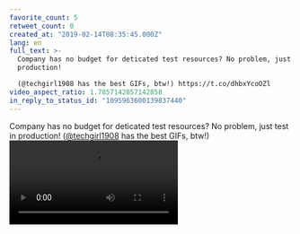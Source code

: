 ```yaml
---
favorite_count: 5
retweet_count: 0
created_at: "2019-02-14T08:35:45.000Z"
lang: en
full_text: >-
  Company has no budget for deticated test resources? No problem, just test in
  production!

  (@techgirl1908 has the best GIFs, btw!) https://t.co/dhbxYcoOZl
video_aspect_ratio: 1.7857142857142858
in_reply_to_status_id: "1095963600139837440"
---
```


Company has no budget for deticated test resources? No problem, just test in
production! ([@techgirl1908](https://twitter.com/techgirl1908) has the best
GIFs, btw!)
![Embedded Video](https://twitter-media-coderbyheart.s3.eu-north-1.amazonaws.com/1095964800226656256-DzWmKx3WoAA1n4E.mp4)
